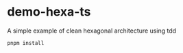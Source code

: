 # demo-hexa-ts

A simple example of clean hexagonal architecture using tdd

```shell
pnpm install
```
